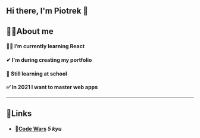 ## Hi there, I'm Piotrek 👋


## 🙋‍♂️About me
#### 👩‍💻 I’m currently learning React
#### ✔ I'm during creating my portfolio
#### 🏫 Still learning at school
#### ✅ In 2021 I want to master web apps

---

## 🔗Links
  * #### 🏮[Code Wars](https://www.codewars.com/users/Piotrek-hub) *5 kyu*
